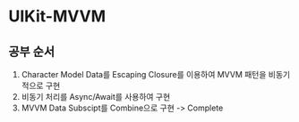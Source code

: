 # UIKit-MVVM

## 공부 순서
1. Character Model Data를 Escaping Closure를 이용하여 MVVM 패턴을 비동기적으로 구현
2. 비동기 처리를 Async/Await를 사용하여 구현
3. MVVM Data Subscipt를 Combine으로 구현
-> Complete
